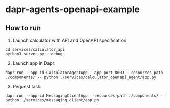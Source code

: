 # dapr-agents-openapi-example

## How to run

1. Launch calculator with API and OpenAPI specification

```
cd services/calculator_api
python3 server.py --debug
````

2. Launch app in Dapr:

```
dapr run --app-id CalculatorAgentApp --app-port 8003 --resources-path ./components/ -- python ./services/calculator_openapi_agent/app.py
```

3. Request task:

```
dapr run --app-id MessagingClientApp --resources-path ./components/ -- python ./services/messaging_client/app.py
```
